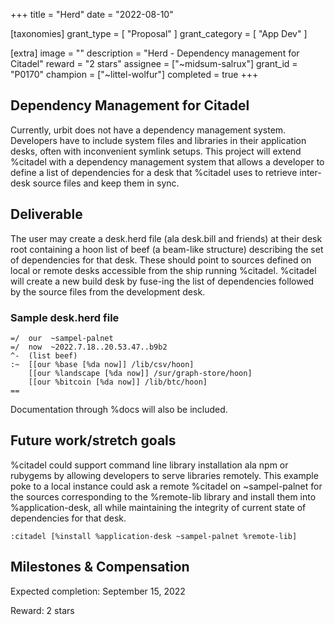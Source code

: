 +++
title = "Herd"
date = "2022-08-10"

[taxonomies]
grant_type = [ "Proposal" ]
grant_category = [ "App Dev" ]

[extra]
image = ""
description = "Herd - Dependency management for Citadel"
reward = "2 stars"
assignee = ["~midsum-salrux"]
grant_id = "P0170"
champion = ["~littel-wolfur"]
completed = true
+++

## Dependency Management for Citadel

Currently, urbit does not have a dependency management system. Developers have to include system files and libraries in their application
desks, often with inconvenient symlink setups. This project will extend %citadel with a dependency management system that allows a developer
to define a list of dependencies for a desk that %citadel uses to retrieve inter-desk source files and keep them in sync.

## Deliverable

The user may create a desk.herd file (ala desk.bill and friends) at their desk root containing a hoon list of beef (a beam-like structure)
describing the set of dependencies for that desk. These should point to sources defined on local or remote desks accessible from the ship
running %citadel. %citadel will create a new build desk by fuse-ing the list of dependencies followed by the source files from the development
desk.

### Sample desk.herd file

```
=/  our  ~sampel-palnet
=/  now  ~2022.7.18..20.53.47..b9b2
^-  (list beef)
:~  [[our %base [%da now]] /lib/csv/hoon]
    [[our %landscape [%da now]] /sur/graph-store/hoon]
    [[our %bitcoin [%da now]] /lib/btc/hoon]
==
```

Documentation through %docs will also be included.

## Future work/stretch goals

%citadel could support command line library installation ala npm or rubygems by allowing developers to serve libraries remotely. This
example poke to a local instance could ask a remote %citadel on ~sampel-palnet for the sources corresponding to the %remote-lib library and
install them into %application-desk, all while maintaining the integrity of current state of dependencies for that desk.

```:citadel [%install %application-desk ~sampel-palnet %remote-lib]```

## Milestones & Compensation

Expected completion: September 15, 2022

Reward: 2 stars

